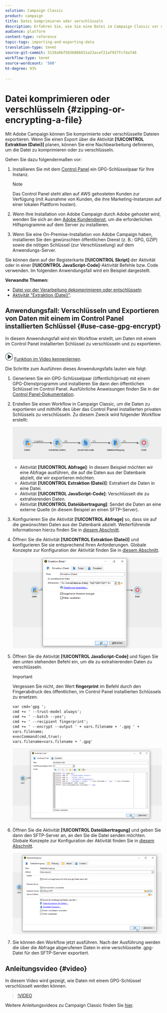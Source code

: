 ```yaml
---
solution: Campaign Classic
product: campaign
title: Datei komprimieren oder verschlüsseln
description: Erfahren Sie, wie Sie eine Datei im Campaign Classic vor der Verarbeitung komprimieren oder verschlüsseln.
audience: platform
content-type: reference
topic-tags: importing-and-exporting-data
translation-type: tm+mt
source-git-commit: 3139a9bf5036086831e23acef21af937fcfda740
workflow-type: tm+mt
source-wordcount: '560'
ht-degree: 93%

---
```



# Datei komprimieren oder verschlüsseln {#zipping-or-encrypting-a-file}

Mit Adobe Campaign können Sie komprimierte oder verschlüsselte Dateien exportieren. Wenn Sie einen Export über die Aktivität **[!UICONTROL Extraktion (Datei)]** planen, können Sie eine Nachbearbeitung definieren, um die Datei zu komprimieren oder zu verschlüsseln.

Gehen Sie dazu folgendermaßen vor:

1. Installieren Sie mit dem [Control Panel](https://docs.adobe.com/content/help/de-DE/control-panel/using/instances-settings/gpg-keys-management.html#encrypting-data) ein GPG-Schlüsselpaar für Ihre Instanz.

   >[!NOTE]
   >
   >Das Control Panel steht allen auf AWS gehosteten Kunden zur Verfügung (mit Ausnahme von Kunden, die ihre Marketing-Instanzen auf einer lokalen Plattform hosten).

1. Wenn Ihre Installation von Adobe Campaign durch Adobe gehostet wird, wenden Sie sich an den [Adobe Kundendienst](https://helpx.adobe.com/de/enterprise/admin-guide.html/enterprise/using/support-for-experience-cloud.ug.html), um die erforderlichen Hilfsprogramme auf dem Server zu installieren.
1. Wenn Sie eine On-Premise-Installation von Adobe Campaign haben, installieren Sie den gewünschten öffentlichen Dienst (z. B.: GPG, GZIP) sowie die nötigen Schlüssel (zur Verschlüsselung) auf dem Anwendungs-Server.

Sie können dann auf der Registerkarte **[!UICONTROL Skript]** der Aktivität oder in einer **[!UICONTROL JavaScript-Code]**-Aktivität Befehle bzw. Code verwenden. Im folgenden Anwendungsfall wird ein Beispiel dargestellt.

**Verwandte Themen:**

* [Datei vor der Verarbeitung dekomprimieren oder entschlüsseln](../../platform/using/unzip-decrypt.md)
* [Aktivität &quot;Extraktion (Datei)&quot;](../../workflow/using/extraction--file-.md).

## Anwendungsfall: Verschlüsseln und Exportieren von Daten mit einem im Control Panel installierten Schlüssel {#use-case-gpg-encrypt}

In diesem Anwendungsfall wird ein Workflow erstellt, um Daten mit einem im Control Panel installierten Schlüssel zu verschlüsseln und zu exportieren.

![](assets/do-not-localize/how-to-video.png) [Funktion im Video kennenlernen](#video).

Die Schritte zum Ausführen dieses Anwendungsfalls lauten wie folgt:

1. Generieren Sie ein GPG-Schlüsselpaar (öffentlich/privat) mit einem GPG-Dienstprogramm und installieren Sie dann den öffentlichen Schlüssel im Control Panel. Ausführliche Anweisungen finden Sie in der [Control Panel-Dokumentation](https://docs.adobe.com/content/help/en/control-panel/using/instances-settings/gpg-keys-management.html#encrypting-data).

1. Erstellen Sie einen Workflow in Campaign Classic, um die Daten zu exportieren und mithilfe des über das Control Panel installierten privaten Schlüssels zu verschlüsseln. Zu diesem Zweck wird folgender Workflow erstellt:

   ![](assets/gpg-workflow-encrypt.png)

   * Aktivität **[!UICONTROL Abfrage]**: In diesem Beispiel möchten wir eine Abfrage ausführen, die auf die Daten aus der Datenbank abzielt, die wir exportieren möchten.
   * Aktivität **[!UICONTROL Extraktion (Datei)]**: Extrahiert die Daten in eine Datei.
   * Aktivität **[!UICONTROL JavaScript-Code]**: Verschlüsselt die zu extrahierenden Daten.
   * Aktivität **[!UICONTROL Dateiübertragung]**: Sendet die Daten an eine externe Quelle (in diesem Beispiel an einen SFTP-Server).

1. Konfigurieren Sie die Aktivität **[!UICONTROL Abfrage]** so, dass sie auf die gewünschten Daten aus der Datenbank abzielt. Weiterführende Informationen hierzu finden Sie in [diesem Abschnitt](../../workflow/using/query.md).

1. Öffnen Sie die Aktivität **[!UICONTROL Extraktion (Datei)]** und konfigurieren Sie sie entsprechend Ihren Anforderungen. Globale Konzepte zur Konfiguration der Aktivität finden Sie in [diesem Abschnitt](../../workflow/using/extraction--file-.md).

   ![](assets/gpg-data-extraction.png)

1. Öffnen Sie die Aktivität **[!UICONTROL JavaScript-Code]** und fügen Sie den unten stehenden Befehl ein, um die zu extrahierenden Daten zu verschlüsseln.

   >[!IMPORTANT]
   >
   >Vergessen Sie nicht, den Wert **fingerprint** im Befehl durch den Fingerabdruck des öffentlichen, im Control Panel installierten Schlüssels zu ersetzen.

   ```
   var cmd='gpg ';
   cmd += ' --trust-model always';
   cmd += ' --batch --yes';
   cmd += ' --recipient fingerprint';
   cmd += ' --encrypt --output ' + vars.filename + '.gpg ' + vars.filename;
   execCommand(cmd,true);
   vars.filename=vars.filename + '.gpg'
   ```

   ![](assets/gpg-script.png)

1. Öffnen Sie die Aktivität **[!UICONTROL Dateiübertragung]** und geben Sie dann den SFTP-Server an, an den Sie die Datei senden möchten. Globale Konzepte zur Konfiguration der Aktivität finden Sie in [diesem Abschnitt](../../workflow/using/file-transfer.md).

   ![](assets/gpg-file-transfer.png)

1. Sie können den Workflow jetzt ausführen. Nach der Ausführung werden die über die Abfrage abgerufenen Daten in eine verschlüsselte .gpg-Datei für den SFTP-Server exportiert.

## Anleitungsvideo {#video}

In diesem Video wird gezeigt, wie Daten mit einem GPG-Schlüssel verschlüsselt werden können.

>[!VIDEO](https://video.tv.adobe.com/v/36399?quality=12)

Weitere Anleitungsvideos zu Campaign Classic finden Sie [hier](https://experienceleague.adobe.com/docs/campaign-classic-learn/tutorials/overview.html?lang=de).
